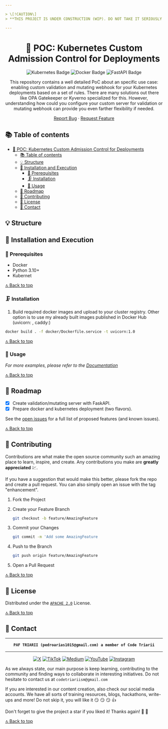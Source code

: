 ```yaml
---

> \[!CAUTION\]
> **THIS PROJECT IS UNDER CONSTRUCTION (WIP). DO NOT TAKE IT SERIOUSLY YET!**

---
```


<div align="center">

<!-- PROJECT LOGO -->
# 📝 POC: Kubernetes Custom Admission Control for Deployments


<!-- TECNOLOGIES -->
![Kubernetes Badge](https://img.shields.io/badge/Kubernetes-326CE5?logo=kubernetes&logoColor=fff&style=flat)
![Docker Badge](https://img.shields.io/badge/Docker-2496ED?logo=docker&logoColor=fff&style=flat)
![FastAPI Badge](https://img.shields.io/badge/FastAPI-009688?logo=fastapi&logoColor=fff&style=flat)


This repository contains a well detailed PoC about an specific use case: enabling custom validation and mutating webhook for your Kubernetes deployments based on a set of rules.
There are many solutions out there like OPA Gatekeeper or Kyverno specialized for this.
However, understanding how could you configure your custom server for validation or mutating webhook can provide you even farther flexibility if needed.

[Report Bug](https://github.com/paf-triarii/kubernetes-deployment-validation-and-mutating--webhook/issues) · [Request Feature](https://github.com/paf-triarii/kubernetes-deployment-validation-and-mutating--webhook/issues)
</div>

<!-- TABLE OF CONTENTS -->


## 📚 Table of contents

- [📝 POC: Kubernetes Custom Admission Control for Deployments](#-poc-kubernetes-custom-admission-control-for-deployments)
  - [📚 Table of contents](#-table-of-contents)
  - [💡 Structure](#-structure)
  - [🚀 Installation and Execution](#-installation-and-execution)
    - [🔨 Prerequisites](#-prerequisites)
    - [🗜️ Installation](#️-installation)
    - [💼 Usage](#-usage)
  - [📍 Roadmap](#-roadmap)
  - [📎 Contributing](#-contributing)
  - [📃 License](#-license)
  - [👥 Contact](#-contact)

<!--te-->

<!-- PROJECT DETAILS -->
## 💡 Structure


## 🚀 Installation and Execution

### 🔨 Prerequisites

- Docker
- Python 3.10+
- Kubernet

[🔝 Back to top](#-poc-kubernetes-custom-admission-control-for-deployments)

### 🗜️ Installation

1. Build required docker images and upload to your cluster registry. Other option is to use my already built images published in Docker Hub (uvicorn: , caddy:)

```bash
docker build . -f docker/Dockerfile.service -t uvicorn:1.0
```

[🔝 Back to top](#-poc-kubernetes-custom-admission-control-for-deployments)

<!-- USAGE EXAMPLES -->
### 💼 Usage


_For more examples, please refer to the [Documentation](https://example.com)_

[🔝 Back to top](#-poc-kubernetes-custom-admission-control-for-deployments)

<!-- GETTING STARTED -->

<!-- ROADMAP -->
## 📍 Roadmap

- [x] Create validation/mutating server with FaskAPI.
- [x] Prepare docker and kubernetes deployment (two flavors).

See the [open issues](https://github.com/paf-triarii/kubernetes-deployment-validation-and-mutating--webhook/issues) for a full list of proposed features (and known issues).

[🔝 Back to top](#-poc-kubernetes-custom-admission-control-for-deployments)

<!-- CONTRIBUTING -->
## 📎 Contributing

Contributions are what make the open source community such an amazing place to learn, inspire, and create. Any contributions you make are **greatly appreciated** :chart:.

If you have a suggestion that would make this better, please fork the repo and create a pull request. You can also simply open an issue with the tag "enhancement".

1. Fork the Project
2. Create your Feature Branch

   ```sh
   git checkout -b feature/AmazingFeature
   ```

3. Commit your Changes

   ```sh
   git commit -m 'Add some AmazingFeature
   ```

4. Push to the Branch

   ```sh
   git push origin feature/AmazingFeature
   ```

5. Open a Pull Request

[🔝 Back to top](#-poc-kubernetes-custom-admission-control-for-deployments)

<!-- LICENSE -->
## 📃 License

Distributed under the [`APACHE 2.0`](./LICENSE) License.

[🔝 Back to top](#-poc-kubernetes-custom-admission-control-for-deployments)

<!-- CONTACT -->
## 👥 Contact

<div align="center">

---

**`PAF TRIARII (pedroarias1015@gmail.com) a member of Code Triarii`**

---

[![X](https://img.shields.io/badge/X-%23000000.svg?style=for-the-badge&logo=X&logoColor=white)](https://twitter.com/codetriariism)
[![TikTok](https://img.shields.io/badge/TikTok-%23000000.svg?style=for-the-badge&logo=TikTok&logoColor=white)](https://www.tiktok.com/@codetriariism)
[![Medium](https://img.shields.io/badge/Medium-12100E?style=for-the-badge&logo=medium&logoColor=white)](https://medium.com/@codetriariism)
[![YouTube](https://img.shields.io/badge/YouTube-%23FF0000.svg?style=for-the-badge&logo=YouTube&logoColor=white)](https://www.youtube.com/@CodeTriariiSM)
[![Instagram](https://img.shields.io/badge/Instagram-%23E4405F.svg?style=for-the-badge&logo=Instagram&logoColor=white)](https://www.instagram.com/codetriariismig/)

</div>

As we always state, our main purpose is keep learning, contributing to the community and finding ways to collaborate in interesting initiatives.
Do not hesitate to contact us at `codetriariism@gmail.com`

If you are interested in our content creation, also check our social media accounts. We have all sorts of training resources, blogs, hackathons, write-ups and more!
Do not skip it, you will like it :smirk: :smirk: :smirk: :+1:

Don't forget to give the project a star if you liked it! Thanks again! :star2: :yellow_heart:

[🔝 Back to top](#-poc-kubernetes-custom-admission-control-for-deployments)
